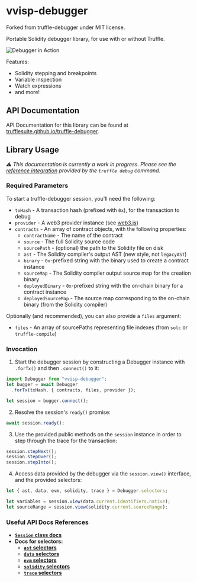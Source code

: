 # vvisp-debugger

Forked from truffle-debugger under MIT license.

Portable Solidity debugger library, for use with or without Truffle.

![Debugger in Action](https://i.imgur.com/0j5m4KW.gif)

Features:
- Solidity stepping and breakpoints
- Variable inspection
- Watch expressions
- and more!

## API Documentation

API Documentation for this library can be found at [trufflesuite.github.io/truffle-debugger](https://trufflesuite.github.io/truffle-debugger/).

## Library Usage

_:warning: This documentation is currently a work in progress.
Please see the [reference integration](https://github.com/trufflesuite/truffle/blob/develop/packages/truffle-core/lib/commands/debug.js) provided by the `truffle debug` command._

### Required Parameters

To start a truffle-debugger session, you'll need the following:

- `txHash` - A transaction hash (prefixed with `0x`), for the transaction to debug
- `provider` - A web3 provider instance (see [web3.js](https://github.com/ethereum/web3.js/))
- `contracts` -  An array of contract objects, with the following properties:
  - `contractName` - The name of the contract
  - `source` - The full Solidity source code
  - `sourcePath` - (optional) the path to the Solidity file on disk
  - `ast` - The Solidity compiler's output AST (new style, not `legacyAST`)
  - `binary` - `0x`-prefixed string with the binary used to create a contract instance
  - `sourceMap` - The Solidity compiler output source map for the creation binary
  - `deployedBinary` - `0x`-prefixed string with the on-chain binary for a contract instance
  - `deployedSourceMap` - The source map corresponding to the on-chain binary (from the Solidity compiler)

Optionally (and recommended), you can also provide a `files` argument:

- `files` - An array of sourcePaths representing file indexes (from `solc` or `truffle-compile`)

### Invocation

1. Start the debugger session by constructing a Debugger instance with `.forTx()` and then `.connect()` to it:

```javascript
import Debugger from "vvisp-debugger";
let bugger = await Debugger
  .forTx(txHash, { contracts, files, provider });

let session = bugger.connect();
```

2. Resolve the session's `ready()` promise:

```javascript
await session.ready();
```

3. Use the provided public methods on the `session` instance in order to step through the trace for the transaction:

```javascript
session.stepNext();
session.stepOver();
session.stepInto();
```

4. Access data provided by the debugger via the `session.view()` interface, and the provided selectors:

```javascript
let { ast, data, evm, solidity, trace } = Debugger.selectors;

let variables = session.view(data.current.identifiers.native);
let sourceRange = session.view(solidity.current.sourceRange);
```

### Useful API Docs References

- [**`Session` class docs**](https://trufflesuite.github.io/truffle-debugger/class/lib/session/index.js~Session.html)
- **Docs for selectors:**
  - [**`ast` selectors**](https://trufflesuite.github.io/truffle-debugger/identifiers.html#ast-selectors)
  - [**`data` selectors**](https://trufflesuite.github.io/truffle-debugger/identifiers.html#data-selectors)
  - [**`evm` selectors**](https://trufflesuite.github.io/truffle-debugger/identifiers.html#evm-selectors)
  - [**`solidity` selectors**](https://trufflesuite.github.io/truffle-debugger/identifiers.html#solidity-selectors)
  - [**`trace` selectors**](https://trufflesuite.github.io/truffle-debugger/identifiers.html#trace-selectors)

